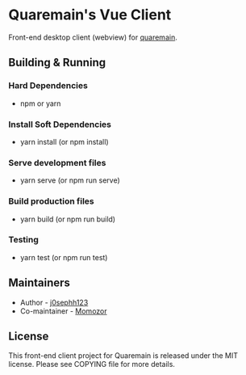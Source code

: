 # Quaremain's Vue Client

Front-end desktop client (webview) for [quaremain](https://github.com/momozor/quaremain).

## Building & Running

### Hard Dependencies
- npm or yarn

### Install Soft Dependencies
- yarn install (or npm install)

### Serve development files
- yarn serve (or npm run serve)

### Build production files
- yarn build (or npm run build)

### Testing

- yarn test (or npm run test)

## Maintainers
- Author - [j0sephh123](https://github.com/j0sephh123)
- Co-maintainer - [Momozor](https://github.com/momozor)


## License

This front-end client project for Quaremain is released under the MIT
license. Please see COPYING file for more details.
